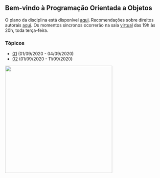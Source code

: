 ## Bem-vindo à Programação Orientada a Objetos

O plano da disciplina está disponível [aqui](./media/plano-poo.pdf). Recomendações sobre direitos autorais [aqui](./media/recomendacao-prograd.pdf). Os
momentos síncronos ocorrerão na sala [virtual](https://meet.google.com/lookup/awkznsp2o3) das 19h às 20h, toda terça-feira.

### Tópicos

- [01](topicos/01.md) (01/09/2020 - 04/09/2020)
- [02](topicos/02.md) (01/09/2020 - 11/09/2020)

<img src="https://github.com/kyriosdata/oo/raw/master/media/flyier-poo.png" width="350">
